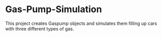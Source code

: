 # Gas-Pump-Simulation

This project creates Gaspump objects and simulates them filling up cars
with three different types of gas.
